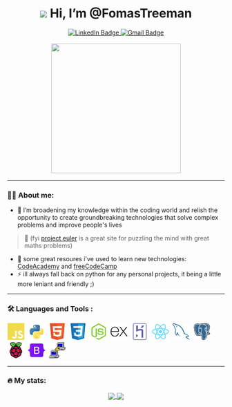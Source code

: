 <div align="center">
  <h1 > 
    <img src="https://media.giphy.com/media/hvRJCLFzcasrR4ia7z/giphy.gif" width="30px"/>
    Hi, I’m @FomasTreeman
  </h1>
  <div id="badges">
    <a href="https://www.linkedin.com/in/fomas-treeman/">
      <img src="https://img.shields.io/badge/LinkedIn-blue?style=flat&logo=linkedin&logoColor=white" alt="LinkedIn Badge"/>
    </a>
    <a href="tom@team-freeman.com">
      <img src="https://img.shields.io/badge/Gmail-red?style=flat&logo=Gmail&logoColor=white" alt="Gmail Badge"/>
    </a>
  </div>
  <img src="https://komarev.com/ghpvc/?username=FomasTreeman&style=flat&color=blue" alt=""/>
</div>

<div id="header" align="center" width="100">
  <img src="https://cdn-icons-png.flaticon.com/512/5986/5986092.png" width="300" height="300">
</div>

---

### :woman_technologist: About me:

- 👀 I’m broadening my knowledge within the coding world and relish the opportunity to create groundbreaking technologies that solve complex problems and improve people's lives
> 🔭 (fyi [project euler](https://projecteuler.net/) is a great site for puzzling the mind with great maths problems)
- 🔆 some great resoures i've used to learn new technologies: [CodeAcademy](https://www.codecademy.com/) and [freeCodeCamp](https://www.freecodecamp.org/)
- ⚡ ill always fall back on python for any personal projects, it being a little more leniant and friendly ;) 

---

### :hammer_and_wrench: Languages and Tools :
  
<div>
  <img src="https://github.com/devicons/devicon/blob/master/icons/javascript/javascript-plain.svg" title="Javascript" alt="js" width="40" height="40"/>&nbsp; 
  <img src="https://github.com/devicons/devicon/blob/master/icons/python/python-original.svg" title="Python" alt="python" width="40" height="40"/>&nbsp; 
  <img src="https://github.com/devicons/devicon/blob/master/icons/html5/html5-original.svg" title="html5" alt="html5" width="40" height="40"/>&nbsp; 
  <img src="https://github.com/devicons/devicon/blob/master/icons/css3/css3-original.svg" title="css3" alt="css3" width="40" height="40"/>&nbsp; 
  <img src="https://github.com/devicons/devicon/blob/master/icons/nodejs/nodejs-original.svg" title="nodejs" alt="nodejs" width="40" height="40"/>&nbsp;
  <img src="https://github.com/devicons/devicon/blob/master/icons/express/express-original.svg" title="express" alt="express" width="40" height="40"/>&nbsp;
  <img src="https://github.com/devicons/devicon/blob/master/icons/heroku/heroku-original.svg" title="heroku" alt="heroku" width="40" height="40"/>&nbsp;
  <img src="https://github.com/devicons/devicon/blob/master/icons/react/react-original.svg" title="React" alt="React" width="40" height="40"/>&nbsp;
  <img src="https://github.com/devicons/devicon/blob/master/icons/mysql/mysql-original.svg" title="MySQL" alt="MySQL" width="40" height="40"/>&nbsp;
  <img src="https://github.com/devicons/devicon/blob/master/icons/postgresql/postgresql-original.svg" title="postrgreSQL" alt="postrgreSQL" width="40" height="40"/>&nbsp;
  <img src="https://github.com/devicons/devicon/blob/master/icons/raspberrypi/raspberrypi-original.svg" title="raspberrypi" alt="raspberrypi" width="40" height="40"/>&nbsp;
  <img src="https://github.com/devicons/devicon/blob/master/icons/bootstrap/bootstrap-original.svg" title="bootstrap" alt="bootstrap" width="40" height="40"/>&nbsp;
  <img src="https://github.com/devicons/devicon/blob/master/icons/putty/putty-original.svg" title="putty" alt="putty" width="40" height="40"/>&nbsp;
</div>
  
---
  
### :fire: My stats:
<div align="center">
<a href="https://github.com/anuraghazra/github-readme-stats">
  <img align="center" src="https://github-readme-stats.vercel.app/api/top-langs?username=FomasTreeman&theme=dark&show_icons=true&layout=compact&hide_border=true" />
</a>
<a href="https://github.com/anuraghazra/github-readme-stats">
  <img align="center" src="https://github-readme-stats.vercel.app/api?username=FomasTreeman&theme=dark&hide=stars&hide_border=true" />
</a>
</div>
